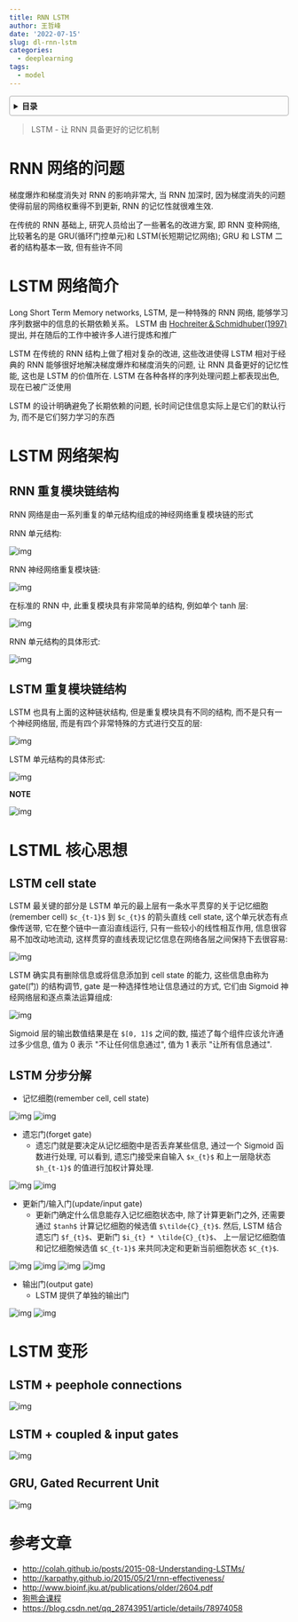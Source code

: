 ```yaml
---
title: RNN LSTM
author: 王哲峰
date: '2022-07-15'
slug: dl-rnn-lstm
categories:
  - deeplearning
tags:
  - model
---
```


<style>
details {
    border: 1px solid #aaa;
    border-radius: 4px;
    padding: .5em .5em 0;
}
summary {
    font-weight: bold;
    margin: -.5em -.5em 0;
    padding: .5em;
}
details[open] {
    padding: .5em;
}
details[open] summary {
    border-bottom: 1px solid #aaa;
    margin-bottom: .5em;
}
</style>

<details><summary>目录</summary><p>

- [RNN 网络的问题](#rnn-网络的问题)
- [LSTM 网络简介](#lstm-网络简介)
- [LSTM 网络架构](#lstm-网络架构)
  - [RNN 重复模块链结构](#rnn-重复模块链结构)
  - [LSTM 重复模块链结构](#lstm-重复模块链结构)
- [LSTML 核心思想](#lstml-核心思想)
  - [LSTM cell state](#lstm-cell-state)
  - [LSTM 分步分解](#lstm-分步分解)
- [LSTM 变形](#lstm-变形)
  - [LSTM + peephole connections](#lstm--peephole-connections)
  - [LSTM + coupled & input gates](#lstm--coupled--input-gates)
  - [GRU, Gated Recurrent Unit](#gru-gated-recurrent-unit)
- [参考文章](#参考文章)
</p></details><p></p>

> LSTM - 让 RNN 具备更好的记忆机制

# RNN 网络的问题

梯度爆炸和梯度消失对 RNN 的影响非常大, 当 RNN 加深时, 
因为梯度消失的问题使得前层的网络权重得不到更新, RNN 的记忆性就很难生效. 

在传统的 RNN 基础上, 研究人员给出了一些著名的改进方案, 即 RNN 变种网络, 
比较著名的是 GRU(循环门控单元)和 LSTM(长短期记忆网络); 
GRU 和 LSTM 二者的结构基本一致, 但有些许不同

# LSTM 网络简介

Long Short Term Memory networks, LSTM, 是一种特殊的 RNN 网络, 
能够学习序列数据中的信息的长期依赖关系。
LSTM 由 [Hochreiter＆Schmidhuber(1997)](http://www.bioinf.jku.at/publications/older/2604.pdf) 提出, 
并在随后的工作中被许多人进行提炼和推广

LSTM 在传统的 RNN 结构上做了相对复杂的改进, 
这些改进使得 LSTM 相对于经典的 RNN 能够很好地解决梯度爆炸和梯度消失的问题, 
让 RNN 具备更好的记忆性能, 这也是 LSTM 的价值所在. 
LSTM 在各种各样的序列处理问题上都表现出色, 现在已被广泛使用

LSTM 的设计明确避免了长期依赖的问题, 长时间记住信息实际上是它们的默认行为, 
而不是它们努力学习的东西

# LSTM 网络架构

## RNN 重复模块链结构

RNN 网络是由一系列重复的单元结构组成的神经网络重复模块链的形式

RNN 单元结构:

![img](images/RNN_unit1.png)

RNN 神经网络重复模块链:

![img](images/RNN_unit2.png)

在标准的 RNN 中, 此重复模块具有非常简单的结构, 例如单个 tanh 层:

![img](images/RNN_layer.png)

RNN 单元结构的具体形式:

![img](images/RNN_unit.png)

## LSTM 重复模块链结构

LSTM 也具有上面的这种链状结构, 但是重复模块具有不同的结构, 
而不是只有一个神经网络层, 而是有四个非常特殊的方式进行交互的层:

![img](images/LSTM_layer.png)

LSTM 单元结构的具体形式:

![img](images/LSTM_unit.png)

**NOTE**

![img](images/LSTM_elements.png)

# LSTML 核心思想

## LSTM cell state

LSTM 最关键的部分是 LSTM 单元的最上层有一条水平贯穿的关于记忆细胞(remember cell) `$c_{t-1}$` 到 `$c_{t}$` 
的箭头直线 cell state, 这个单元状态有点像传送带, 它在整个链中一直沿直线运行, 只有一些较小的线性相互作用, 信息很容易不加改动地流动, 
这样贯穿的直线表现记忆信息在网络各层之间保持下去很容易:

![img](images/LSTM_cell_state.png)

LSTM 确实具有删除信息或将信息添加到 cell state 的能力, 这些信息由称为 gate(门) 的结构调节, 
gate 是一种选择性地让信息通过的方式, 它们由 Sigmoid 神经网络层和逐点乘法运算组成:

![img](images/LSTM_gate.png)

Sigmoid 层的输出数值结果是在 `$[0, 1]$` 之间的数, 描述了每个组件应该允许通过多少信息, 
 值为 0 表示 "不让任何信息通过", 值为 1 表示 "让所有信息通过".

## LSTM 分步分解

- 记忆细胞(remember cell, cell state)

![img](images/LSTM_cell_state.png)
![img](images/LSTM_cell_state_layer.png)

- 遗忘门(forget gate)
   - 遗忘门就是要决定从记忆细胞中是否丢弃某些信息, 通过一个 Sigmoid 函数进行处理, 
   可以看到, 遗忘门接受来自输入 `$x_{t}$` 和上一层隐状态 `$h_{t-1}$` 的值进行加权计算处理.
   
![img](images/LSTM_forget_gate_layer.png)
![img](images/LSTM_forget_gate.png)

- 更新门/输入门(update/input gate)
   - 更新门确定什么信息能存入记忆细胞状态中, 除了计算更新门之外, 还需要通过 `$tanh$` 计算记忆细胞的候选值 `$\tilde{C}_{t}$`.
   然后, LSTM 结合遗忘门 `$f_{t}$`、更新门 `$i_{t} * \tilde{C}_{t}$`、
   上一层记忆细胞值和记忆细胞候选值 `$C_{t-1}$` 来共同决定和更新当前细胞状态 `$C_{t}$`.
   
![img](images/LSTM_input_gate_layer.png)
![img](images/LSTM_update_gate_layer.png)
![img](images/LSTM_input_gate.png)
![img](images/LSTM_update_gate.png)

- 输出门(output gate)
   - LSTM 提供了单独的输出门

![img](images/LSTM_output_gate_layer.png)
![img](images/LSTM_output_gate.png)

# LSTM 变形

## LSTM + peephole connections

![img](images/LSTM_peepholes.png)
   
## LSTM + coupled & input gates

![img](images/LSTM_coupled_input.png)

## GRU, Gated Recurrent Unit

![img](images/LSTM_GRU.png)

# 参考文章

- http://colah.github.io/posts/2015-08-Understanding-LSTMs/
- http://karpathy.github.io/2015/05/21/rnn-effectiveness/
- http://www.bioinf.jku.at/publications/older/2604.pdf
- [狗熊会课程](https://mp.weixin.qq.com/s?__biz=MzA5MjEyMTYwMg==&mid=2650243045&idx=1&sn=e77f19bf316268813dcdd572a0b49213&chksm=88722088bf05a99e6ce2759808781884aa69c8de831cd4c27fc8198698b42289923ee41eee33&scene=21#wechat_redirect)
- https://blog.csdn.net/qq_28743951/article/details/78974058

